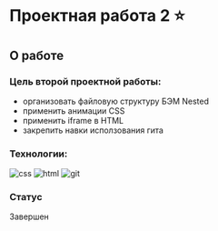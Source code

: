 # Проектная работа 2 ⭐


## О работе


### Цель второй проектной работы:


+ организовать файловую структуру БЭМ Nested
+ применить анимации CSS
+ применить iframe в HTML
+ закрепить навки исползования гита

### Технологии:


![css](https://img.shields.io/badge/-CSS3-090909?style=flat&logo=css3)
![html](https://img.shields.io/badge/-HTML5-090909?style=flat&logo=html5)
![git](https://img.shields.io/badge/-git-090909?style=flat&logo=git)

### Статус


Завершен


